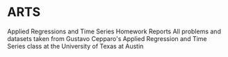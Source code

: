 # ARTS
Applied Regressions and Time Series Homework Reports
All problems and datasets taken from Gustavo Cepparo's Applied Regression and Time Series class at the University of Texas at Austin
